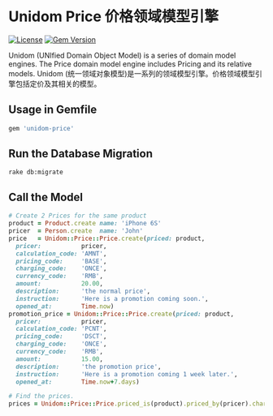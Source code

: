 # Unidom Price 价格领域模型引擎

[![License](https://img.shields.io/badge/license-MIT-green.svg)](http://opensource.org/licenses/MIT)
[![Gem Version](https://badge.fury.io/rb/unidom-price.svg)](https://badge.fury.io/rb/unidom-price)

Unidom (UNIfied Domain Object Model) is a series of domain model engines. The Price domain model engine includes Pricing and its relative models.
Unidom (统一领域对象模型)是一系列的领域模型引擎。价格领域模型引擎包括定价及其相关的模型。

## Usage in Gemfile
```ruby
gem 'unidom-price'
```

## Run the Database Migration
```shell
rake db:migrate
```

## Call the Model
```ruby
# Create 2 Prices for the same product
product = Product.create name: 'iPhone 6S'
pricer  = Person.create  name: 'John'
price   = Unidom::Price::Price.create(priced: product,
  pricer:           pricer,
  calculation_code: 'AMNT',
  pricing_code:     'BASE',
  charging_code:    'ONCE',
  currency_code:    'RMB',
  amount:           20.00,
  description:      'the normal price',
  instruction:      'Here is a promotion coming soon.',
  opened_at:        Time.now)
promotion_price = Unidom::Price::Price.create(priced: product,
  pricer:           pricer,
  calculation_code: 'PCNT',
  pricing_code:     'DSCT',
  charging_code:    'ONCE',
  currency_code:    'RMB',
  amount:           15.00,
  description:      'the promotion price',
  instruction:      'Here is a promotion coming 1 week later.',
  opened_at:        Time.now+7.days)

# Find the prices.
prices = Unidom::Price::Price.priced_is(product).priced_by(pricer).charging_coded_as('ONCE').currency_coded_as('RMB').valid_at.alive.first
```
